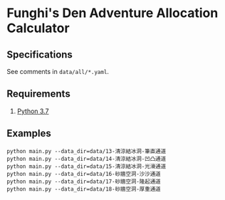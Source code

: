 # Funghi's Den Adventure Allocation Calculator

## Specifications

See comments in `data/all/*.yaml`.

## Requirements

1. [Python 3.7](https://www.anaconda.com/download/)

## Examples

```shell
python main.py --data_dir=data/13-清涼結冰洞-筆直通道
python main.py --data_dir=data/14-清涼結冰洞-凹凸通道
python main.py --data_dir=data/15-清涼結冰洞-光滑通道
python main.py --data_dir=data/16-砂牆空洞-沙沙通道
python main.py --data_dir=data/17-砂牆空洞-隆起通道
python main.py --data_dir=data/18-砂牆空洞-厚重通道
```
